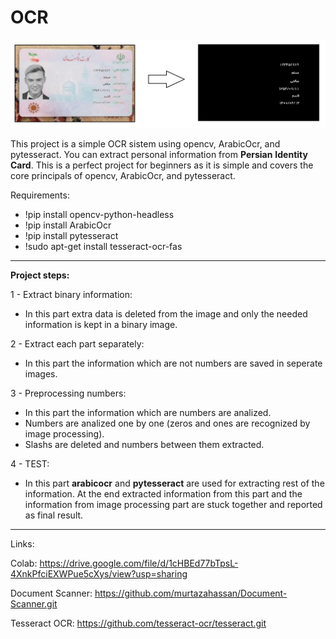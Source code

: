 # OCR

![](images/scanned.jpg)

This project is a simple OCR sistem using opencv, ArabicOcr, and pytesseract. You can extract personal information from **Persian** **Identity** **Card**. This is a perfect project for beginners as it is simple and covers the core principals of opencv, ArabicOcr, and pytesseract.

Requirements:

  - !pip install opencv-python-headless
  - !pip install ArabicOcr
  - !pip install pytesseract
  - !sudo apt-get install tesseract-ocr-fas

***
**Project steps:**

1 - Extract binary information:

  - In this part extra data is deleted from the image and only the needed information is kept in a binary image.

2 - Extract each part separately:

  - In this part the information which are not numbers are saved in seperate images.
 
3 - Preprocessing numbers:

  - In this part the information which are numbers are analized.
  - Numbers are analized one by one (zeros and ones are recognized by image processing).
  - Slashs are deleted and numbers between them extracted.

4 - TEST:
  - In this part **arabicocr** and **pytesseract** are used for extracting rest of the information. At the end extracted information from this part and the information from image processing part are stuck together and reported as final result.

***

Links:

Colab: https://drive.google.com/file/d/1cHBEd77bTpsL-4XnkPfciEXWPue5cXys/view?usp=sharing

Document Scanner: https://github.com/murtazahassan/Document-Scanner.git

Tesseract OCR: https://github.com/tesseract-ocr/tesseract.git
